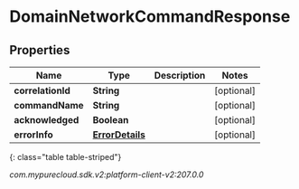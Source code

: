 # DomainNetworkCommandResponse


## Properties

| Name | Type | Description | Notes |
| ------------ | ------------- | ------------- | ------------- |
| **correlationId** | **String** |  |  [optional] |
| **commandName** | **String** |  |  [optional] |
| **acknowledged** | **Boolean** |  |  [optional] |
| **errorInfo** | [**ErrorDetails**](ErrorDetails) |  |  [optional] |
{: class="table table-striped"}




_com.mypurecloud.sdk.v2:platform-client-v2:207.0.0_

